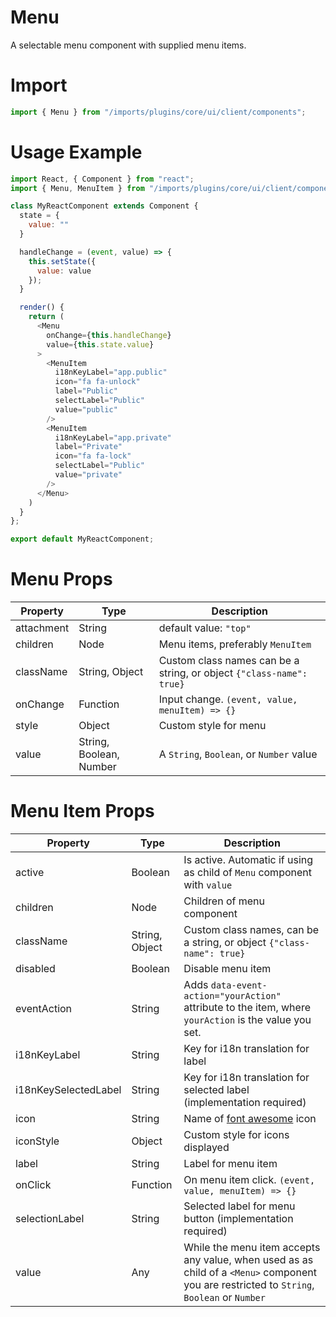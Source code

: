 # Menu

A selectable menu component with supplied menu items.

# Import

```javascript
import { Menu } from "/imports/plugins/core/ui/client/components";
```

# Usage Example

```javascript
import React, { Component } from "react";
import { Menu, MenuItem } from "/imports/plugins/core/ui/client/components";

class MyReactComponent extends Component {
  state = {
    value: ""
  }

  handleChange = (event, value) => {
    this.setState({
      value: value
    });
  }

  render() {
    return (
      <Menu
        onChange={this.handleChange}
        value={this.state.value}
      >
        <MenuItem
          i18nKeyLabel="app.public"
          icon="fa fa-unlock"
          label="Public"
          selectLabel="Public"
          value="public"
        />
        <MenuItem
          i18nKeyLabel="app.private"
          label="Private"
          icon="fa fa-lock"
          selectLabel="Public"
          value="private"
        />
      </Menu>
    )
  }
};

export default MyReactComponent;
```

# Menu Props

Property   | Type                    | Description
---------- | ----------------------- | ----------------------------------------------
attachment | String                  | default value: `"top"`
children   | Node                    | Menu items, preferably `MenuItem`
className  | String, Object          | Custom class names can be a string, or object `{"class-name": true}`
onChange   | Function                | Input change. `(event, value, menuItem) => {}`
style      | Object                  | Custom style for menu
value      | String, Boolean, Number | A `String`, `Boolean`, or `Number` value

# Menu Item Props

Property             | Type           | Description
-------------------- | -------------- | ---------------------------------------------------------------------------------------------------------------------
active               | Boolean        | Is active. Automatic if using as child of `Menu` component with `value`
children             | Node           | Children of menu component
className            | String, Object | Custom class names, can be a string, or object `{"class-name": true}`
disabled             | Boolean        | Disable menu item
eventAction          | String         | Adds `data-event-action="yourAction"` attribute to the item, where `yourAction` is the value you set.
i18nKeyLabel         | String         | Key for i18n translation for label
i18nKeySelectedLabel | String         | Key for i18n translation for selected label (implementation required)
icon                 | String         | Name of [font awesome](https://fortawesome.github.io/Font-Awesome/) icon
iconStyle            | Object         | Custom style for icons displayed 
label                | String         | Label for menu item
onClick              | Function       | On menu item click. `(event, value, menuItem) => {}`
selectionLabel       | String         | Selected label for menu button (implementation required)
value                | Any            | While the menu item accepts any value, when used as as child of a `<Menu>` component you are restricted to `String`, `Boolean` or `Number`
